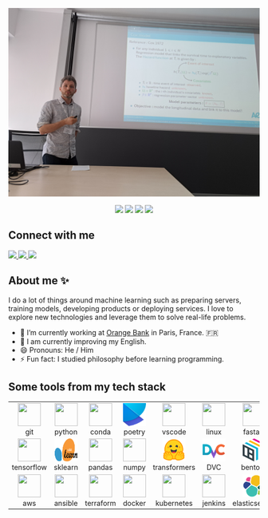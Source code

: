 ![banner](./banner.jpg)

<div align="center">
  <img
    src="https://img.shields.io/badge/statistic-lightblue?style=for-the-badge"
  />
  <img
    src="https://img.shields.io/badge/Joint Modeling-lightblue?style=for-the-badge&logo=heart"
  />
  <img
    src="https://img.shields.io/badge/Variable%20selection-lightblue?style=for-the-badge"
  />
  <img
    src="https://img.shields.io/badge/Phd-lightblue?style=for-the-badge&logo=heart"
  />
</div>

## Connect with me

<div>
  <a href="https://www.linkedin.com/in/antoine-caillebotte-776817130/" target="_blank">
    <img
      src="https://img.shields.io/badge/linkedin-blue?style=for-the-badge&logo=linkedin"
    />
  </a>
  <a href="mailto: caillebotte.antoine@gmail.com">
    <img
      src="https://img.shields.io/badge/gmail-red?style=for-the-badge&logo=gmail&logoColor=white"
    />
  </a>
  </a>
  <a href="https://hal.science/search/index/?q=*&authFullName_s=Antoine%20Caillebotte">
    <img
      src= "https://img.shields.io/badge/logo-gitlab-blue?logo=gitlab"
    />
  </a>
</div>

## About me ✨

I do a lot of things around machine learning such as preparing
servers, training models, developing products or deploying services. I love to
explore new technologies and leverage them to solve real-life problems.

- 🔭 I’m currently working at [Orange Bank](https://www.orangebank.fr/) in Paris, France. 🇫🇷
- 🌱 I am currently improving my English.
- 😄 Pronouns: He / Him
- ⚡ Fun fact: I studied philosophy before learning programming.

## Some tools from my tech stack

<table>
<tr>
  <td align="center">
      <a href="https://git-scm.com/" target="_blank">
        <img
          height="46"
          width="46"
          src="https://cdn.jsdelivr.net/gh/devicons/devicon/icons/git/git-original.svg"
        />
      </a>
      <br>
      <span>git</span>
  </td>
  <td align="center">
    <a href="https://www.python.org/" target="_blank">
      <img
        height="46"
        width="46"
        src="https://cdn.jsdelivr.net/gh/devicons/devicon/icons/python/python-original.svg"
      />
    </a>
    <br>
    <span>python</span>
  </td>
  <td align="center">
    <a href="https://www.anaconda.com/products/distribution" target="_blank">
      <img
        height="46"
        width="46"
        src="https://cdn.jsdelivr.net/gh/devicons/devicon/icons/anaconda/anaconda-original.svg"
      />
    </a>
    <br>
    <span>conda</span>
  </td>
  <td align="center">
    <a href="https://python-poetry.org/" target="_blank">
      <img
        height="46"
        width="46"
        src="./img/poetry.svg"
      />
    </a>
    <br>
    <span>poetry</span>
  </td>
  <td align="center">
    <a href="https://code.visualstudio.com/" target="_blank">
      <img
        height="46"
        width="46"
        src="https://cdn.jsdelivr.net/gh/devicons/devicon/icons/vscode/vscode-original.svg"
      />
    </a>
    <br>
    <span>vscode</span>
  </td>
  <td align="center">
      <img
        height="46"
        width="46"
        src="https://cdn.jsdelivr.net/gh/devicons/devicon/icons/linux/linux-original.svg"
      />
    <br>
    <span>linux</span>
  </td>
  <td align="center">
    <a href="https://fastapi.tiangolo.com/" target="_blank">
      <img
        height="46"
        width="46"
        src="https://cdn.jsdelivr.net/gh/devicons/devicon/icons/fastapi/fastapi-original.svg"
      />
    </a>
    <br>
    <span>fastapi</span>
  </td>
</tr>
<tr>
  <td align="center">
    <a href="https://www.tensorflow.org/" target="_blank">
      <img
        height="46"
        width="46"
        src="https://cdn.jsdelivr.net/gh/devicons/devicon/icons/tensorflow/tensorflow-original.svg"
      />
    </a>
    <br>
    <span>tensorflow</span>
  </td>
  <td align="center">
    <a href="https://scikit-learn.org/stable/" target="_blank">
    <img
      height="46"
      width="46"
      src="./img/sklearn.svg"
    />
    </a>
    <br>
    <span>sklearn</span>
  </td>
  <td align="center">
    <a href="https://pandas.pydata.org/" target="_blank">
      <img
        height="46"
        width="46"
        src="https://cdn.jsdelivr.net/gh/devicons/devicon/icons/pandas/pandas-original.svg"
      />
    </a>
    <br>
    <span>pandas</span>
  </td>
  <td align="center">
    <a href="https://numpy.org/" target="_blank">
      <img
        height="46"
        width="46"
        src="https://cdn.jsdelivr.net/gh/devicons/devicon/icons/numpy/numpy-original.svg"
      />
    </a>
    <br>
    <span>numpy</span>
  </td>
  <td align="center">
    <a href="https://huggingface.co/docs/transformers/index" target="_blank">
      <img
        height="46"
        width="46"
        src="./img/transformers.svg"
      />
    </a>
    <br>
    <span>transformers</span>
  </td>
  <td align="center">
    <a href="https://dvc.org/" target="_blank">
      <img
        height="46"
        width="46"
        src="./img/dvc.svg"
      />
    </a>
    <br>
    <span>DVC</span>
  </td>
  <td align="center">
    <a href="https://www.bentoml.com/" target="_blank">
      <img
        height="46"
        width="46"
        src="./img/bentoml.svg"
      />
    </a>
    <br>
    <span>bentoml</span>

  </td>
</tr>
<tr>
  <td align="center">
    <a href="https://aws.amazon.com/" target="_blank">
      <img
        height="46"
        width="46"
        src="https://cdn.jsdelivr.net/gh/devicons/devicon/icons/amazonwebservices/amazonwebservices-original.svg"
      />
    </a>
    <br>
    <span>aws</span>
  </td>
  <td align="center">
    <a href="https://www.ansible.com/" target="_blank">
      <img
        height="46"
        width="46"
        src="https://cdn.jsdelivr.net/gh/devicons/devicon/icons/ansible/ansible-original.svg"
      />
    </a>
    <br>
    <span>ansible</span>
  </td>
  <td align="center">
    <a href="https://www.terraform.io/" target="_blank">
      <img
        height="46"
        width="46"
        src="https://cdn.jsdelivr.net/gh/devicons/devicon/icons/terraform/terraform-original.svg"
      />
    </a>
    <br>
    <span>terraform</span>
  </td>
  <td align="center">
    <a href="https://www.docker.com/" target="_blank">
      <img
        height="46"
        width="46"
        src="https://cdn.jsdelivr.net/gh/devicons/devicon/icons/docker/docker-original.svg"
      />
    </a>
    <br>
    <span>docker</span>
  </td>
  <td align="center">
    <a href="https://kubernetes.io/" target="_blank">
      <img
        height="46"
        width="46"
        src="https://cdn.jsdelivr.net/gh/devicons/devicon/icons/kubernetes/kubernetes-plain.svg"
      />
    </a>
    <br>
    <span>kubernetes</span>
  </td>
  <td align="center">
    <a href="https://www.jenkins.io/" target="_blank">
      <img
        height="46"
        width="46"
        src="https://cdn.jsdelivr.net/gh/devicons/devicon/icons/jenkins/jenkins-original.svg"
      />
    </a>
    <br>
    <span>jenkins</span>
  </td>
  <td align="center">
    <a href="https://www.elastic.co/" target="_blank">
      <img
        height="46"
        width="46"
        src="./img/elasticsearch.svg"
      />
    </a>
    <br>
    <span>elasticsearch</span>
  </td>
</tr>
</table>
